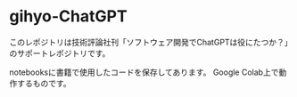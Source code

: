 # gihyo-ChatGPT
このレポジトリは技術評論社刊「ソフトウェア開発でChatGPTは役にたつか？」のサポートレポジトリです。

notebooksに書籍で使用したコードを保存してあります。
Google Colab上で動作するものです。

